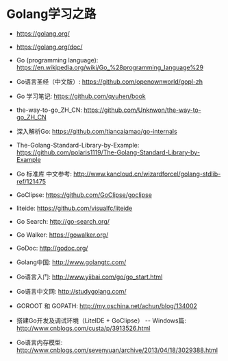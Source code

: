 # Golang学习之路

* <https://golang.org/>
* <https://golang.org/doc/>
* Go (programming language): <https://en.wikipedia.org/wiki/Go_%28programming_language%29>
* Go语言圣经（中文版）: <https://github.com/openownworld/gopl-zh>
* Go 学习笔记: <https://github.com/qyuhen/book>
* the-way-to-go_ZH_CN: <https://github.com/Unknwon/the-way-to-go_ZH_CN>
* 深入解析Go: <https://github.com/tiancaiamao/go-internals>
* The-Golang-Standard-Library-by-Example: <https://github.com/polaris1119/The-Golang-Standard-Library-by-Example>
* Go 标准库 中文参考: <http://www.kancloud.cn/wizardforcel/golang-stdlib-ref/121475>
* GoClipse: <https://github.com/GoClipse/goclipse>
* liteide: <https://github.com/visualfc/liteide>

* Go Search: <http://go-search.org/>
* Go Walker: <https://gowalker.org/>
* GoDoc: <http://godoc.org/>
* Golang中国: <http://www.golangtc.com/>
* Go语言入门: <http://www.yiibai.com/go/go_start.html>
* Go语言中文网: <http://studygolang.com/>
* GOROOT 和 GOPATH: <http://my.oschina.net/achun/blog/134002>
* 搭建Go开发及调试环境（LiteIDE + GoClipse） -- Windows篇: <http://www.cnblogs.com/custa/p/3913526.html>
* Go语言内存模型: <http://www.cnblogs.com/sevenyuan/archive/2013/04/18/3029388.html>
